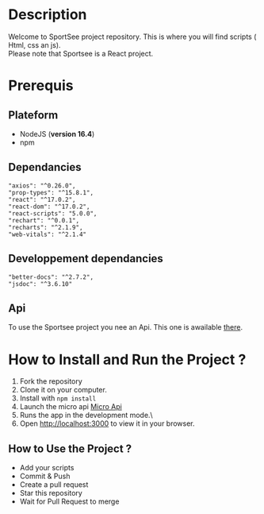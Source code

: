 
# Description

Welcome to SportSee project repository.
This is where you will find scripts ( Html, css an js).  
Please note that Sportsee is a React project.  

# Prerequis

## Plateform
- NodeJS (**version 16.4**)
- npm
## Dependancies
    "axios": "^0.26.0",
    "prop-types": "^15.8.1",
    "react": "^17.0.2",
    "react-dom": "^17.0.2",
    "react-scripts": "5.0.0",
    "rechart": "^0.0.1",
    "recharts": "^2.1.9",
    "web-vitals": "^2.1.4"

## Developpement dependancies 
    "better-docs": "^2.7.2",
    "jsdoc": "^3.6.10"

## Api
To use the Sportsee project you nee an Api.
This one is awailable [there](https://github.com/OpenClassrooms-Student-Center/P9-front-end-dashboard.git).

# How to Install and Run the Project ?
1. Fork the repository
2. Clone it on your computer.
3. Install with `npm install`
4. Launch the micro api [Micro Api](https://github.com/OpenClassrooms-Student-Center/P9-front-end-dashboard.git)
5. Runs the app in the development mode.\
6. Open [http://localhost:3000](http://localhost:3000) to view it in your browser.

## How to Use the Project ?
- Add your scripts
- Commit & Push
- Create a pull request
- Star this repository
- Wait for Pull Request to merge
